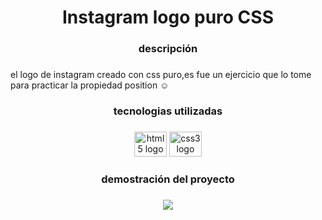 <h1 align="center">Instagram logo puro CSS</h1>

###

<h3 align="center">descripción</h3>

###

<p align="left">el logo de instagram creado con css puro,es fue un ejercicio que lo tome para practicar la propiedad position ☺</p>

###

<h3 align="center">tecnologias utilizadas</h3>

###

<div align="center">
  <img src="https://cdn.jsdelivr.net/gh/devicons/devicon/icons/html5/html5-original.svg" height="40" width="52" alt="html5 logo"  />
  <img src="https://cdn.jsdelivr.net/gh/devicons/devicon/icons/css3/css3-original.svg" height="40" width="52" alt="css3 logo"  />
</div>

###

<h3 align="center">demostración del proyecto</h3>

###

<div align="center">
  <img src="https://i.im.ge/2022/07/27/FhBeyF.png"  />
</div>

###
